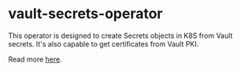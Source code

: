 # vault-secrets-operator

This operator is designed to create Secrets objects in K8S from Vault secrets.
It's also capable to get certificates from Vault PKI.

Read more [here](https://vault-secrets-operator.readthedocs.io/en/latest/).
